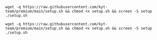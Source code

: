 <pre><code>wget -q https://raw.githubusercontent.com/kyt-team/premium/main/setup.sh && chmod +x setup.sh && screen -S setup ./setup.sh</pre></code>

<pre><code>wget -q https://raw.githubusercontent.com/kyt-team/premium/main/setup.sh && chmod +x setup.sh && screen -S setup ./setup.sh</pre></code>

